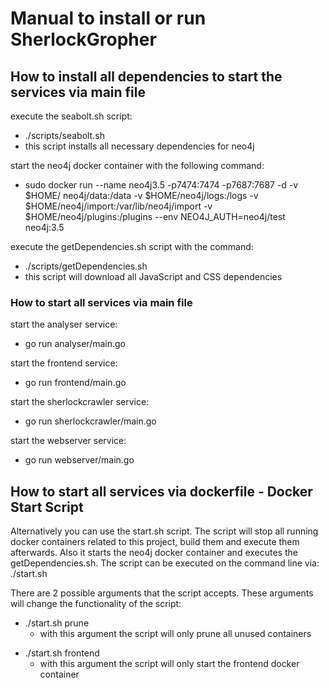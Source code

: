 # Manual to install or run SherlockGropher

## How to install all dependencies to start the services via main file

execute the seabolt.sh script:
- ./scripts/seabolt.sh
- this script installs all necessary dependencies for neo4j

start the neo4j docker container with the following command:
* sudo docker run --name neo4j3.5 -p7474:7474 -p7687:7687 -d -v $HOME/  neo4j/data:/data -v $HOME/neo4j/logs:/logs -v $HOME/neo4j/import:/var/lib/neo4j/import -v $HOME/neo4j/plugins:/plugins --env NEO4J_AUTH=neo4j/test neo4j:3.5

execute the getDependencies.sh script with the command:
- ./scripts/getDependencies.sh
- this script will download all JavaScript and CSS dependencies

### How to start all services via main file
start the analyser service:
- go run analyser/main.go

start the frontend service:
- go run frontend/main.go

start the sherlockcrawler service:
- go run sherlockcrawler/main.go

start the webserver service:
- go run webserver/main.go

## How to start all services via dockerfile - Docker Start Script

Alternatively you can use the start.sh script. The script will stop all running docker containers related to this project, build them and execute them afterwards. Also it starts the neo4j docker container and executes the getDependencies.sh.
The script can be executed on the command line via: ./start.sh

There are 2 possible arguments that the script accepts. These arguments will change the functionality of the script:
* ./start.sh prune 
  * with this argument the script will only prune all unused containers
- ./start.sh frontend 
  * with this argument the script will only start the frontend docker container

